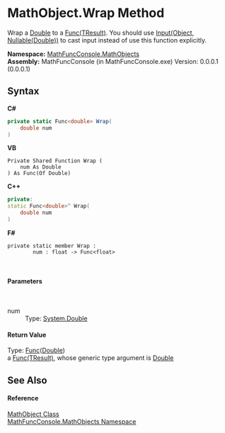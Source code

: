 # MathObject.Wrap Method 
 

Wrap a <a href="http://msdn2.microsoft.com/en-us/library/643eft0t" target="_blank">Double</a> to a <a href="http://msdn2.microsoft.com/en-us/library/bb534960" target="_blank">Func(TResult)</a>. You should use <a href="23c83275-ce6e-daab-7df4-4a3496371af4">Input(Object, Nullable(Double))</a> to cast input instead of use this function explicitly.

**Namespace:**&nbsp;<a href="8745ab18-90ba-9b9b-5ed1-279bdfc5b1d4">MathFuncConsole.MathObjects</a><br />**Assembly:**&nbsp;MathFuncConsole (in MathFuncConsole.exe) Version: 0.0.0.1 (0.0.0.1)

## Syntax

**C#**<br />
``` C#
private static Func<double> Wrap(
	double num
)
```

**VB**<br />
``` VB
Private Shared Function Wrap ( 
	num As Double
) As Func(Of Double)
```

**C++**<br />
``` C++
private:
static Func<double>^ Wrap(
	double num
)
```

**F#**<br />
``` F#
private static member Wrap : 
        num : float -> Func<float> 

```

<br />

#### Parameters
&nbsp;<dl><dt>num</dt><dd>Type: <a href="http://msdn2.microsoft.com/en-us/library/643eft0t" target="_blank">System.Double</a><br /></dd></dl>

#### Return Value
Type: <a href="http://msdn2.microsoft.com/en-us/library/bb534960" target="_blank">Func</a>(<a href="http://msdn2.microsoft.com/en-us/library/643eft0t" target="_blank">Double</a>)<br />a <a href="http://msdn2.microsoft.com/en-us/library/bb534960" target="_blank">Func(TResult)</a>, whose generic type argument is <a href="http://msdn2.microsoft.com/en-us/library/643eft0t" target="_blank">Double</a>

## See Also


#### Reference
<a href="bce605e3-e729-258a-0e66-9bfb6e48c607">MathObject Class</a><br /><a href="8745ab18-90ba-9b9b-5ed1-279bdfc5b1d4">MathFuncConsole.MathObjects Namespace</a><br />